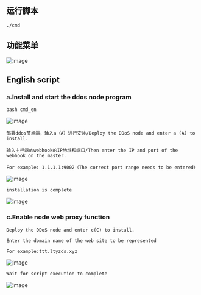 ## 运行脚本
```
./cmd
```

## 功能菜单
![image](https://user-images.githubusercontent.com/85656971/170966759-333802ab-78ea-4943-8b7d-16abb4fbf117.png)


## English script

### a.Install and start the ddos node program
```
bash cmd_en
```
![image](https://user-images.githubusercontent.com/85656971/172299758-77b56cf1-82c8-484d-bc2a-9f0bc6ec5932.png)

```
部署ddos节点端，输入a（A）进行安装/Deploy the DDoS node and enter a (A) to install.

输入主控端的webhook的IP地址和端口/Then enter the IP and port of the webhook on the master.

For example: 1.1.1.1:9002（The correct port range needs to be entered）
```
![image](https://user-images.githubusercontent.com/85656971/172305909-a2dd445c-4326-4828-bdda-5dd6a68bd832.png)

```
installation is complete
```
![image](https://user-images.githubusercontent.com/85656971/172306680-51417a52-7053-4c9a-961d-43def858dce6.png)

### c.Enable node web proxy function

```
Deploy the DDoS node and enter c(C) to install.  

Enter the domain name of the web site to be represented

For example:ttt.ltyzds.xyz
```
![image](https://user-images.githubusercontent.com/85656971/172312653-a640b270-f0e8-47ce-ae83-1933f2f48df2.png)

```
Wait for script execution to complete
```
![image](https://user-images.githubusercontent.com/85656971/172312742-fd354dcd-6e6d-4bf5-916f-90ede1af5e9e.png)


